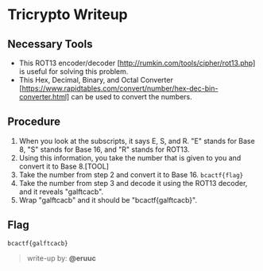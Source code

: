 # Tricrypto Writeup

## Necessary Tools
* This ROT13 encoder/decoder [http://rumkin.com/tools/cipher/rot13.php] is useful for solving this problem.
* This Hex, Decimal, Binary, and Octal Converter [https://www.rapidtables.com/convert/number/hex-dec-bin-converter.html] can be used to convert the numbers.

## Procedure
1. When you look at the subscripts, it says E, S, and R. "E" stands for Base 8, "S" stands for Base 16, and "R" stands for ROT13.
2. Using this information, you take the number that is given to you and convert it to Base 8.[TOOL]
3. Take the number from step 2 and convert it to Base 16. `bcactf{flag}`
4. Take the number from step 3 and decode it using the ROT13 decoder, and it reveals "galftcacb".
5. Wrap "galftcacb" and it should be "bcactf{galftcacb}".

## Flag
`bcactf{galftcacb}`

> write-up by: **@eruuc**
